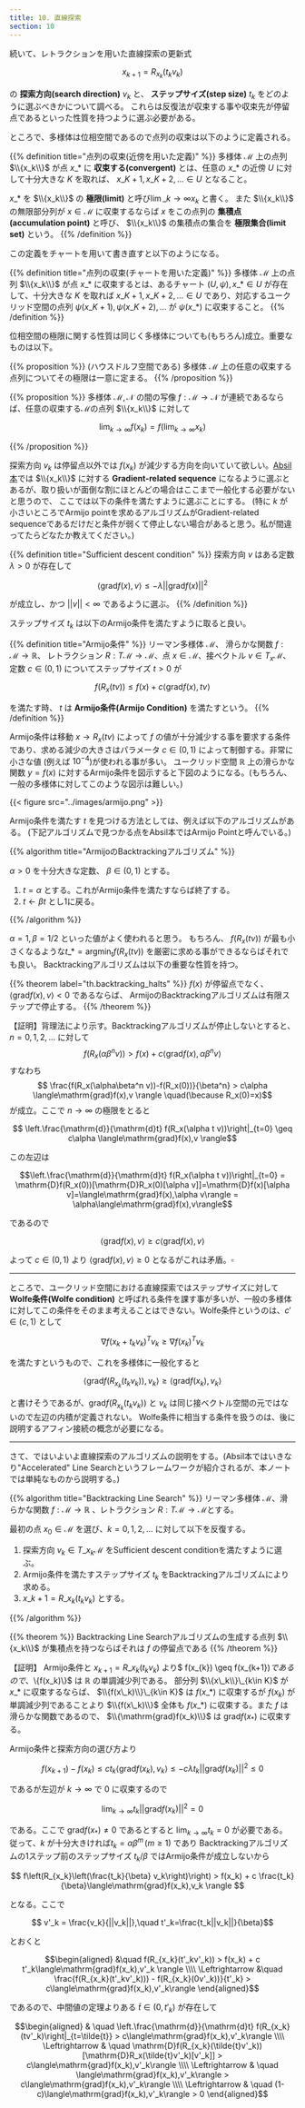 ```yaml
---
title: 10. 直線探索
section: 10
---
```



続いて、レトラクションを用いた直線探索の更新式

$$ x_{k+1} = R_{x_k}(t_kv_k) $$

の **探索方向(search direction)** $v_k$ と、 **ステップサイズ(step size)** $t_k$ をどのように選ぶべきかについて調べる。
これらは反復法が収束する事や収束先が停留点であるといった性質を持つように選ぶ必要がある。

ところで、多様体は位相空間であるので点列の収束は以下のように定義される。

{{% definition title="点列の収束(近傍を用いた定義)" %}}
多様体 $\mathcal{M}$ 上の点列 $\\{x_k\\}$ が点 $x\_\ast$ に **収束する(convergent)** とは、任意の $x\_\ast$ の近傍 $U$ に対して十分大きな $K$ を取れば、
$x\_{K+1},x\_{K+2},\ldots \in U$ となること。

$x\_\ast$ を $\\{x_k\\}$ の **極限(limit)** と呼び$\displaystyle\lim\_{k\rightarrow\infty}x_k$ と書く。
また $\\{x_k\\}$ の無限部分列が $x\in\mathcal{M}$ に収束するならば $x$ をこの点列の **集積点(accumulation point)** と呼び、 $\\{x_k\\}$ の集積点の集合を **極限集合(limit set)** という。
{{% /definition %}}

この定義をチャートを用いて書き直すと以下のようになる。

{{% definition title="点列の収束(チャートを用いた定義)" %}}
多様体 $\mathcal{M}$ 上の点列 $\\{x_k\\}$ が点 $x\_\ast$ に収束するとは、あるチャート $(U,\psi), x\_\ast\in U$ が存在して、十分大きな $K$ を取れば
$x\_{K+1},x\_{K+2},\ldots \in U$ であり、対応するユークリッド空間の点列 $\psi(x\_{K+1}),\psi(x\_{K+2}),\ldots$ が $\psi(x\_\ast)$ に収束すること。
{{% /definition %}}

位相空間の極限に関する性質は同じく多様体についても(もちろん)成立。重要なものは以下。

{{% proposition %}}
(ハウスドルフ空間である) 多様体 $\mathcal{M}$ 上の任意の収束する点列についてその極限は一意に定まる。
{{% /proposition %}}

{{% proposition %}}
多様体 $\mathcal{M},\mathcal{N}$ の間の写像 $f:\mathcal{M}\rightarrow\mathcal{N}$ が連続であるならば、任意の収束する$\mathcal{M}$の点列 $\\{x_k\\}$ に対して

$$ \lim_{k\rightarrow\infty} f(x_k) = f\left(\lim_{k\rightarrow\infty} x_k\right) $$

{{% /proposition %}}

探索方向 $v_k$ は停留点以外では $f(x_k)$ が減少する方向を向いていて欲しい。[Absil本](https://press.princeton.edu/absil)では $\\{x_k\\}$ に対する **Gradient-related sequence** になるように選ぶとあるが、取り扱いが面倒な割にほとんどの場合はここまで一般化する必要がないと思うので、 ここでは以下の条件を満たすように選ぶことにする。
(特に $k$ が小さいところでArmijo pointを求めるアルゴリズムがGradient-related sequenceであるだけだと条件が弱くて停止しない場合があると思う。私が間違ってたらどなたか教えてください。)

{{% definition title="Sufficient descent condition" %}}
探索方向 $v$ はある定数 $\lambda > 0$ が存在して

$$ \langle\mathrm{grad} f(x), v\rangle \leq - \lambda||\mathrm{grad} f(x)||^2$$

が成立し、かつ $||v|| < \infty$ であるように選ぶ。
{{% /definition %}}

ステップサイズ $t_k$ は以下のArmijo条件を満たすように取ると良い。

{{% definition title="Armijo条件" %}}
リーマン多様体 $\mathcal{M}$、 滑らかな関数 $f:\mathcal{M}\rightarrow\mathbb{R}$、 レトラクション $R:T\mathcal{M}\rightarrow\mathcal{M}$、点 $x\in\mathcal{M}$、接ベクトル $v\in T_x\mathcal{M}$、定数 $c\in (0,1)$ についてステップサイズ $t > 0$ が

$$ f(R_x(t v)) \leq f(x) + c \langle\mathrm{grad}f(x),t v \rangle $$

を満たす時、 $t$ は **Armijo条件(Armijo Condition)** を満たすという。
{{% /definition %}}

Armijo条件は移動 $x\rightarrow R_x(tv)$ によって $f$ の値が十分減少する事を要求する条件であり、求める減少の大きさはパラメータ $c\in(0,1)$ によって制御する。非常に小さな値 (例えば $10^{-4}$)が使われる事が多い。
ユークリッド空間 $\mathbb{R}$ 上の滑らかな関数 $y=f(x)$ に対するArmijo条件を図示すると下図のようになる。(もちろん、一般の多様体に対してこのような図示は難しい。)

{{< figure src="../images/armijo.png" >}}

Armijo条件を満たす $t$ を見つける方法としては、例えば以下のアルゴリズムがある。
(下記アルゴリズムで見つかる点をAbsil本ではArmijo Pointと呼んでいる。)

{{% algorithm title="ArmijoのBacktrackingアルゴリズム" %}}

$\alpha > 0$ を十分大きな定数、 $\beta \in (0, 1)$ とする。

1. $t=\alpha$ とする。これがArmijo条件を満たすならば終了する。
2. $t \leftarrow \beta t$ とし1に戻る。

{{% /algorithm %}}

$\alpha=1, \beta=1/2$ といった値がよく使われると思う。
もちろん、 $f(R_x(t v))$ が最も小さくなるような$t\_\ast = \mathrm{argmin}_t f(R_x(t v))$ を厳密に求める事ができるならばそれでも良い。
Backtrackingアルゴリズムは以下の重要な性質を持つ。

{{% theorem label="th.backtracking_halts" %}}
$f(x)$ が停留点でなく、 $\langle\mathrm{grad}f(x),v\rangle < 0$ であるならば、 ArmijoのBacktrackingアルゴリズムは有限ステップで停止する。
{{% /theorem %}}

【証明】背理法により示す。Backtrackingアルゴリズムが停止しないとすると、$n=0,1,2,\ldots$ に対して
$$ f(R_x(\alpha\beta^n v)) > f(x) + c \langle\mathrm{grad}f(x),\alpha\beta^n v \rangle $$
すなわち
$$ \frac{f(R_x(\alpha\beta^n v))-f(R_x(0))}{\beta^n} > c\alpha \langle\mathrm{grad}f(x),v \rangle \quad(\because R_x(0)=x)$$
が成立。ここで $n\rightarrow\infty$ の極限をとると

$$ \left.\frac{\mathrm{d}}{\mathrm{d}t} f(R_x(\alpha t v))\right|_{t=0} \geq c\alpha \langle\mathrm{grad}f(x),v \rangle$$

この左辺は

$$\left.\frac{\mathrm{d}}{\mathrm{d}t} f(R_x(\alpha t v))\right|_{t=0} = \mathrm{D}f(R_x(0))[\mathrm{D}R_x(0)[\alpha v]]=\mathrm{D}f(x)[\alpha v]=\langle\mathrm{grad}f(x),\alpha v\rangle = \alpha\langle\mathrm{grad}f(x),v\rangle$$

であるので

$$ \langle\mathrm{grad}f(x),v\rangle \geq c\langle\mathrm{grad}f(x),v \rangle$$

よって $c\in(0,1)$ より $\langle\mathrm{grad}f(x),v\rangle \geq 0$ となるがこれは矛盾。$\square$

---

ところで、ユークリッド空間における直線探索ではステップサイズに対して **Wolfe条件(Wolfe condition)** と呼ばれる条件を課す事が多いが、一般の多様体に対してこの条件をそのまま考えることはできない。Wolfe条件というのは、$c' \in (c, 1)$ として

$$ \nabla f(x_k + t_kv_k)^Tv_k\geq \nabla f(x_k)^Tv_k $$

を満たすというもので、これを多様体に一般化すると

$$ \langle \mathrm{grad} f(R_{x_k}(t_kv_k)),v_k\rangle \geq \langle \mathrm{grad}f(x_k),v_k\rangle $$

と書けそうであるが、$\mathrm{grad} f(R_{x_k}(t_kv_k))$ と $v_k$ は同じ接ベクトル空間の元ではないので左辺の内積が定義されない。
Wolfe条件に相当する条件を扱うのは、後に説明するアフィン接続の概念が必要になる。

---

さて、ではいよいよ直線探索のアルゴリズムの説明をする。(Absil本ではいきなり"Accelerated" Line Searchというフレームワークが紹介されるが、本ノートでは単純なものから説明する。)

{{% algorithm title="Backtracking Line Search" %}}
リーマン多様体 $\mathcal{M}$、滑らかな関数 $f: \mathcal{M}\rightarrow\mathbb{R}$ 、レトラクション $R:T\mathcal{M}\rightarrow\mathcal{M}$とする。

最初の点 $x_0\in\mathcal{M}$ を選び、$k=0,1,2,\ldots$ に対して以下を反復する。

1. 探索方向 $v_k\in T\_{x_k}\mathcal{M}$ をSufficient descent conditionを満たすように選ぶ。
2. Armijo条件を満たすステップサイズ $t_k$ をBacktrackingアルゴリズムにより求める。
3. $x\_{k+1} = R\_{x_k}(t_kv_k)$ とする。

{{% /algorithm %}}

{{% theorem %}}
Backtracking Line Searchアルゴリズムの生成する点列 $\\{x_k\\}$ が集積点を持つならばそれは $f$ の停留点である
{{% /theorem %}}

【証明】
Armijo条件と $x_{k+1} = R\_{x_k}(t_kv_k)$ より$ f(x_{k}) \geq f(x_{k+1})$であるので、$\\{f(x_k)\\}$ は $\mathbb{R}$ の単調減少列である。 部分列 $\\{x\_k\\}\_{k\in K}$ が $x\_\ast$ に収束するならば、 $\\{f(x\_k)\\}\_{k\in K}$ は $f(x\_\ast)$ に収束するが $f(x_k)$ が単調減少列であることより $\\{f(x\_k)\\}$ 全体も $f(x\_\ast)$ に収束する。また $f$ は滑らかな関数であるので、 $\\{\mathrm{grad}f(x_k)\\}$ は $\mathrm{grad}f(x_\ast)$ に収束する。

Armijo条件と探索方向の選び方より

$$ f(x_{k+1}) - f(x_k) \leq c t_k\langle\mathrm{grad}f(x_k),v_k \rangle \leq -c\lambda t_k ||\mathrm{grad}f(x_k)||^2 \leq 0 $$

であるが左辺が $k\rightarrow\infty$ で $0$ に収束するので

$$ \lim_{k\rightarrow\infty} t_k||\mathrm{grad}f(x_k)||^2 = 0$$

である。ここで $\mathrm{grad}f(x_\ast) \neq 0$ であるとすると $\lim_{k\rightarrow\infty}t_k=0$ が必要である。
従って、$k$ が十分大きければ$t_k=\alpha\beta^m\,(m\geq 1)$ であり Backtrackingアルゴリズムの1ステップ前のステップサイズ $t_k/\beta$ ではArmijo条件が成立しないから

$$ f\left(R_{x_k}\left(\frac{t_k}{\beta} v_k\right)\right) > f(x_k) + c \frac{t_k}{\beta}\langle\mathrm{grad}f(x_k),v_k \rangle $$

となる。ここで

$$ v'_k = \frac{v_k}{||v_k||},\quad t'_k=\frac{t_k||v_k||}{\beta}$$

とおくと


$$\begin{aligned}
                &\quad f(R_{x_k}(t'_kv'_k)) > f(x_k) + c t'_k\langle\mathrm{grad}f(x_k),v'_k \rangle \\\\
\Leftrightarrow &\quad \frac{f(R_{x_k}(t'_kv'_k))) - f(R_{x_k}(0v'_k))}{t'_k} > c\langle\mathrm{grad}f(x_k),v'_k\rangle
\end{aligned}$$

であるので、中間値の定理よりある $\tilde{t}\in (0,t'_k)$ が存在して

$$\begin{aligned}
                & \quad \left.\frac{\mathrm{d}}{\mathrm{d}t} f(R_{x_k}(tv'_k)\right|_{t=\tilde{t}} > c\langle\mathrm{grad}f(x_k),v'_k\rangle \\\\
\Leftrightarrow & \quad \mathrm{D}f(R_{x_k}(\tilde{t}v'_k))[\mathrm{D}R_x(\tilde{t}v'_k)[v'_k]] > c\langle\mathrm{grad}f(x_k),v'_k\rangle \\\\
\Leftrightarrow & \quad \langle\mathrm{grad}f(x_k),v'_k\rangle > c\langle\mathrm{grad}f(x_k),v'_k\rangle \\\\
\Leftrightarrow & \quad (1-c)\langle\mathrm{grad}f(x_k),v'_k\rangle > 0
\end{aligned}$$
